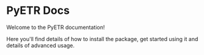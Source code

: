 # PyETR Docs

Welcome to the PyETR documentation! 

Here you'll find details of how to install the package, get started using it and details of advanced usage.

